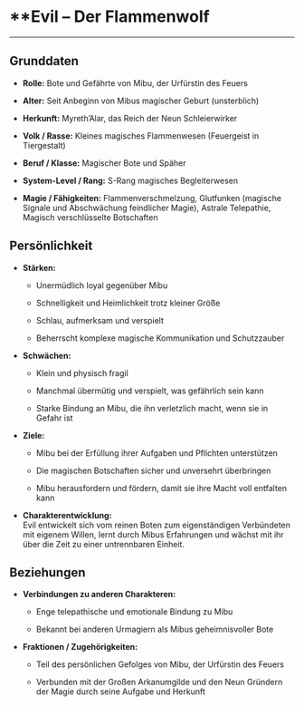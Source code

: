 # **Evil – Der Flammenwolf 

---

## Grunddaten

- **Rolle:** Bote und Gefährte von Mibu, der Urfürstin des Feuers
    
- **Alter:** Seit Anbeginn von Mibus magischer Geburt (unsterblich)
    
- **Herkunft:** Myreth’Alar, das Reich der Neun Schleierwirker
    
- **Volk / Rasse:** Kleines magisches Flammenwesen (Feuergeist in Tiergestalt)
    
- **Beruf / Klasse:** Magischer Bote und Späher
    
- **System-Level / Rang:** S-Rang magisches Begleiterwesen
    
- **Magie / Fähigkeiten:** Flammenverschmelzung, Glutfunken (magische Signale und Abschwächung feindlicher Magie), Astrale Telepathie, Magisch verschlüsselte Botschaften
    

## Persönlichkeit

- **Stärken:**
    
    - Unermüdlich loyal gegenüber Mibu
        
    - Schnelligkeit und Heimlichkeit trotz kleiner Größe
        
    - Schlau, aufmerksam und verspielt
        
    - Beherrscht komplexe magische Kommunikation und Schutzzauber
        
- **Schwächen:**
    
    - Klein und physisch fragil
        
    - Manchmal übermütig und verspielt, was gefährlich sein kann
        
    - Starke Bindung an Mibu, die ihn verletzlich macht, wenn sie in Gefahr ist
        
- **Ziele:**
    
    - Mibu bei der Erfüllung ihrer Aufgaben und Pflichten unterstützen
        
    - Die magischen Botschaften sicher und unversehrt überbringen
        
    - Mibu herausfordern und fördern, damit sie ihre Macht voll entfalten kann
        
- **Charakterentwicklung:**  
    Evil entwickelt sich vom reinen Boten zum eigenständigen Verbündeten mit eigenem Willen, lernt durch Mibus Erfahrungen und wächst mit ihr über die Zeit zu einer untrennbaren Einheit.
    

## Beziehungen

- **Verbindungen zu anderen Charakteren:**
    
    - Enge telepathische und emotionale Bindung zu Mibu
        
    - Bekannt bei anderen Urmagiern als Mibus geheimnisvoller Bote
        
- **Fraktionen / Zugehörigkeiten:**
    
    - Teil des persönlichen Gefolges von Mibu, der Urfürstin des Feuers
        
    - Verbunden mit der Großen Arkanumgilde und den Neun Gründern der Magie durch seine Aufgabe und Herkunft

